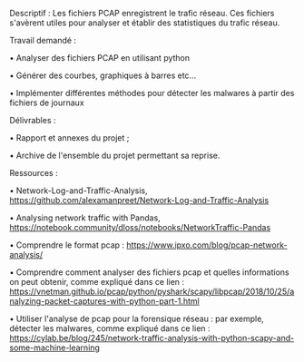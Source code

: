 Descriptif :
Les fichiers PCAP enregistrent le trafic réseau. Ces fichiers s'avèrent utiles pour analyser et établir des
statistiques du trafic réseau.


Travail demandé :

• Analyser des fichiers PCAP en utilisant python

• Générer des courbes, graphiques à barres etc...

• Implémenter différentes méthodes pour détecter les malwares à partir des fichiers de journaux


Délivrables :

• Rapport et annexes du projet ;

• Archive de l'ensemble du projet permettant sa reprise.


Ressources :

• Network-Log-and-Traffic-Analysis, https://github.com/alexamanpreet/Network-Log-and-Traffic-Analysis

• Analysing network traffic with Pandas,
https://notebook.community/dloss/notebooks/NetworkTraffic-Pandas

• Comprendre le format pcap : https://www.ipxo.com/blog/pcap-network-analysis/

• Comprendre comment analyser des fichiers pcap et quelles informations on peut obtenir, comme expliqué dans ce lien : https://vnetman.github.io/pcap/python/pyshark/scapy/libpcap/2018/10/25/analyzing-packet-captures-with-python-part-1.html

• Utiliser l'analyse de pcap pour la forensique réseau : par exemple, détecter les malwares, comme expliqué dans ce lien : https://cylab.be/blog/245/network-traffic-analysis-with-python-scapy-and-some-machine-learning
